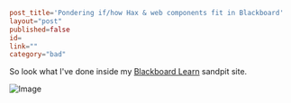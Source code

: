 ```toml
post_title='Pondering if/how Hax & web components fit in Blackboard'
layout="post"
published=false
id=
link=""
category="bad"
```

So look what I've done inside my [Blackboard Learn](https://en.wikipedia.org/wiki/Blackboard_Learn) sandpit site.

![Image](https://pbs.twimg.com/media/EeC3wJkUYAAlomd?format=png&name=small)



